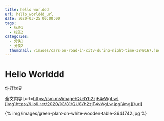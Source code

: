 ```yaml
---
title: hello worlddd
url: hello_worlddd_url
date: 2020-03-25 00:00:00
tags:
  - 标签1
  - 标签2
categories:
  - 分类1
  - 分类2
  thumbnail: /images/cars-on-road-in-city-during-night-time-3849167.jpg
---
```


# Hello Worlddd
你好世界

<!-- more -->

全文内容
[url=https://sm.ms/image/QU6Yh2zjF4vWgLw][img]https://i.loli.net/2020/03/31/QU6Yh2zjF4vWgLw.jpg[/img][/url]

{% img /images/green-plant-on-white-wooden-table-3644742.jpg %}
